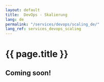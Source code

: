 ```yaml
---
layout: default
title:  DevOps - Skalierung
lang: de
permalink: "/services/devops/scaling_de/"
lang_ref: services_devops_scaling
---
```

# {{ page.title }}
## Coming soon!
